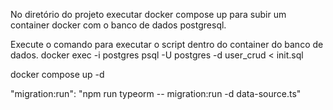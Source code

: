 No diretório do projeto executar docker compose up para subir um container docker com o banco de dados postgresql.

Execute o comando para executar o script dentro do container do banco de dados.
docker exec -i postgres psql -U postgres -d user_crud < init.sql

docker compose up -d

"migration:run": "npm run typeorm -- migration:run -d data-source.ts"
